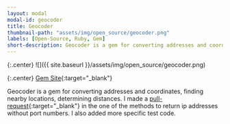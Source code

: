 ```yaml
---
layout: modal
modal-id: geocoder
title: Geocoder
thumbnail-path: "assets/img/open_source/geocoder.png"
labels: [Open-Source, Ruby, Gem]
short-description: Geocoder is a gem for converting addresses and coordinates, finding nearby locations, determining distances. I made a change in the one of the methods to return ip addresses without port numbers.
---
```


{:.center}
![]({{ site.baseurl }}/assets/img/open_source/geocoder.png)

{:.center}
[Gem Site](https://github.com/alexreisner/geocoder){:target="\_blank"}


Geocoder is a gem for converting addresses and coordinates, finding nearby locations, determining distances. I made a [pull-request](https://github.com/alexreisner/geocoder/pull/1150){:target="\_blank"} in the one of the methods to return ip addresses without port numbers. I also added more specific test code.
